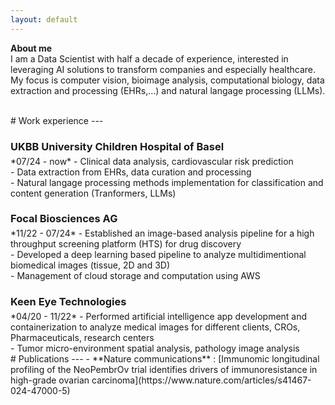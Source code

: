 ```yaml
---
layout: default
---
```

**About me**<br>
I am a Data Scientist with half a decade of experience, interested in leveraging AI solutions to transform companies and especially healthcare. 
My focus is computer vision, bioimage analysis, computational biology, data extraction and processing (EHRs,...) and natural langage processing (LLMs). 

<br>
# Work experience
---
<h3 style="margin-bottom: 5px;">UKBB University Children Hospital of Basel</h3>
*07/24 - now* 
- Clinical data analysis, cardiovascular risk prediction<br>
- Data extraction from EHRs, data curation and processing<br>
- Natural langage processing methods implementation for classification and content generation (Tranformers, LLMs)

<h3 style="margin-bottom: 5px;">Focal Biosciences AG</h3>
*11/22 - 07/24*
- Established an image-based analysis pipeline for a high throughput screening platform (HTS) for drug discovery<br>
- Developed a deep learning based pipeline to analyze multidimentional biomedical images (tissue, 2D and 3D)<br>
- Management of cloud storage and computation using AWS

<h3 style="margin-bottom: 5px;">Keen Eye Technologies</h3>
*04/20 - 11/22*
- Performed artificial intelligence app development and containerization to analyze medical images for different clients, CROs, Pharmaceuticals, research centers<br>
- Tumor micro-environment spatial analysis, pathology image analysis

<br>
# Publications
---
- **Nature communications** : [Immunomic longitudinal profiling of the NeoPembrOv trial identifies drivers of immunoresistance in high-grade ovarian carcinoma](https://www.nature.com/articles/s41467-024-47000-5)

